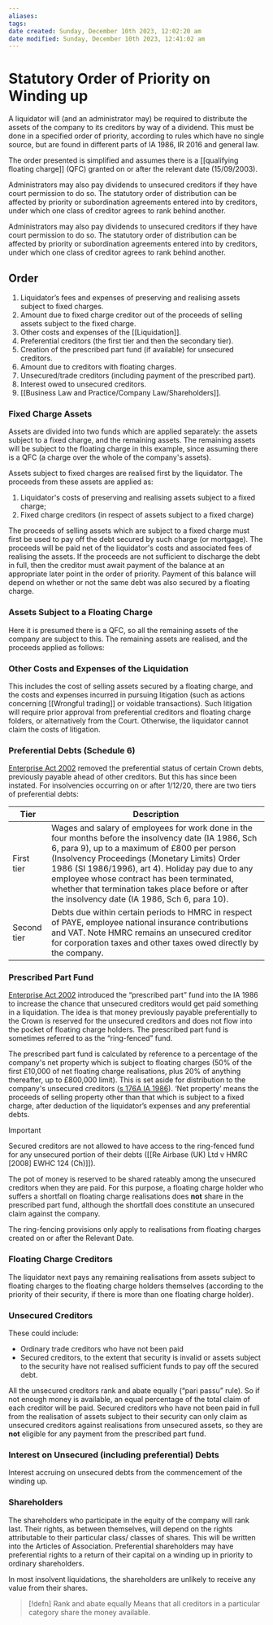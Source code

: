 ```yaml
---
aliases: 
tags: 
date created: Sunday, December 10th 2023, 12:02:20 am
date modified: Sunday, December 10th 2023, 12:41:02 am
---
```


# Statutory Order of Priority on Winding up

A liquidator will (and an administrator may) be required to distribute the assets of the company to its creditors by way of a dividend. This must be done in a specified order of priority, according to rules which have no single source, but are found in different parts of IA 1986, IR 2016 and general law.

The order presented is simplified and assumes there is a [[qualifying floating charge]] (QFC) granted on or after the relevant date (15/09/2003).

Administrators may also pay dividends to unsecured creditors if they have court permission to do so. The statutory order of distribution can be affected by priority or subordination agreements entered into by creditors, under which one class of creditor agrees to rank behind another.

Administrators may also pay dividends to unsecured creditors if they have court permission to do so. The statutory order of distribution can be affected by priority or subordination agreements entered into by creditors, under which one class of creditor agrees to rank behind another.

## Order

1. Liquidator’s fees and expenses of preserving and realising assets subject to fixed charges.
2. Amount due to fixed charge creditor out of the proceeds of selling assets subject to the fixed charge.
3. Other costs and expenses of the [[Liquidation]].
4. Preferential creditors (the first tier and then the secondary tier).
5. Creation of the prescribed part fund (if available) for unsecured creditors.
6. Amount due to creditors with floating charges.
7. Unsecured/trade creditors (including payment of the prescribed part).
8. Interest owed to unsecured creditors.
9. [[Business Law and Practice/Company Law/Shareholders]].

### Fixed Charge Assets

Assets are divided into two funds which are applied separately: the assets subject to a fixed charge, and the remaining assets. The remaining assets will be subject to the floating charge in this example, since assuming there is a QFC (a charge over the whole of the company's assets).

Assets subject to fixed charges are realised first by the liquidator. The proceeds from these assets are applied as:

1. Liquidator's costs of preserving and realising assets subject to a fixed charge;
2. Fixed charge creditors (in respect of assets subject to a fixed charge)

The proceeds of selling assets which are subject to a fixed charge must first be used to pay off the debt secured by such charge (or mortgage). The proceeds will be paid net of the liquidator's costs and associated fees of realising the assets. If the proceeds are not sufficient to discharge the debt in full, then the creditor must await payment of the balance at an appropriate later point in the order of priority. Payment of this balance will depend on whether or not the same debt was also secured by a floating charge.

### Assets Subject to a Floating Charge

Here it is presumed there is a QFC, so all the remaining assets of the company are subject to this. The remaining assets are realised, and the proceeds applied as follows:

### Other Costs and Expenses of the Liquidation

This includes the cost of selling assets secured by a floating charge, and the costs and expenses incurred in pursuing litigation (such as actions concerning [[Wrongful trading]] or voidable transactions). Such litigation will require prior approval from preferential creditors and floating charge folders, or alternatively from the Court. Otherwise, the liquidator cannot claim the costs of litigation.

### Preferential Debts (Schedule 6)

[Enterprise Act 2002](https://www.legislation.gov.uk/ukpga/2002/40/contents) removed the preferential status of certain Crown debts, previously payable ahead of other creditors. But this has since been instated. For insolvencies occurring on or after 1/12/20, there are two tiers of preferential debts:

| Tier        | Description                                                                                                                                                                                                                                                                                                                                                                                                  |
| ----------- | ------------------------------------------------------------------------------------------------------------------------------------------------------------------------------------------------------------------------------------------------------------------------------------------------------------------------------------------------------------------------------------------------------------ |
| First tier  | Wages and salary of employees for work done in the four months before the insolvency date (IA 1986, Sch 6, para 9), up to a maximum of £800 per person (Insolvency Proceedings (Monetary Limits) Order 1986 (SI 1986/1996), art 4).  Holiday pay due to any employee whose contract has been terminated, whether that termination takes place before or after the insolvency date (IA 1986, Sch 6, para 10). |
| Second tier | Debts due within certain periods to HMRC in respect of PAYE, employee national insurance contributions and VAT. Note HMRC remains an unsecured creditor for corporation taxes and other taxes owed directly by the company.                                                                                                                                                                                                                                                                                               |

### Prescribed Part Fund

[Enterprise Act 2002](https://www.legislation.gov.uk/ukpga/2002/40/contents) introduced the “prescribed part” fund into the IA 1986 to increase the chance that unsecured creditors would get paid something in a liquidation. The idea is that money previously payable preferentially to the Crown is reserved for the unsecured creditors and does not flow into the pocket of floating charge holders. The prescribed part fund is sometimes referred to as the “ring-fenced” fund.

The prescribed part fund is calculated by reference to a percentage of the company's net property which is subject to floating charges (50% of the first £10,000 of net floating charge realisations, plus 20% of anything thereafter, up to £800,000 limit). This is set aside for distribution to the company's unsecured creditors ([s 176A IA 1986](https://www.legislation.gov.uk/ukpga/1986/45/section/176)). ‘Net property’ means the proceeds of selling property other than that which is subject to a fixed charge, after deduction of the liquidator’s expenses and any preferential debts.

> [!important]
> Secured creditors are not allowed to have access to the ring-fenced fund for any unsecured portion of their debts ([[Re Airbase (UK) Ltd v HMRC [2008] EWHC 124 (Ch)]]).

The pot of money is reserved to be shared rateably among the unsecured creditors when they are paid. For this purpose, a floating charge holder who suffers a shortfall on floating charge realisations does **not** share in the prescribed part fund, although the shortfall does constitute an unsecured claim against the company.

The ring-fencing provisions only apply to realisations from floating charges created on or after the Relevant Date.

### Floating Charge Creditors

The liquidator next pays any remaining realisations from assets subject to floating charges to the floating charge holders themselves (according to the priority of their security, if there is more than one floating charge holder).

### Unsecured Creditors

These could include:

- Ordinary trade creditors who have not been paid
- Secured creditors, to the extent that security is invalid or assets subject to the security have not realised sufficient funds to pay off the secured debt.

All the unsecured creditors rank and abate equally (“pari passu” rule). So if not enough money is available, an equal percentage of the total claim of each creditor will be paid. Secured creditors who have not been paid in full from the realisation of assets subject to their security can only claim as unsecured creditors against realisations from unsecured assets, so they are **not** eligible for any payment from the prescribed part fund.

### Interest on Unsecured (including preferential) Debts

Interest accruing on unsecured debts from the commencement of the winding up.

### Shareholders

The shareholders who participate in the equity of the company will rank last. Their rights, as between themselves, will depend on the rights attributable to their particular class/ classes of shares. This will be written into the Articles of Association. Preferential shareholders may have preferential rights to a return of their capital on a winding up in priority to ordinary shareholders.

In most insolvent liquidations, the shareholders are unlikely to receive any value from their shares.

> [!defn] Rank and abate equally
> Means that all creditors in a particular category share the money available.
